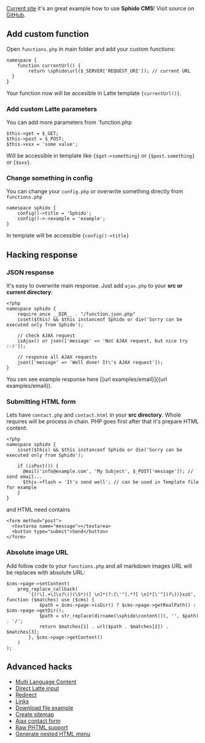 <!--
id: how-to
title: Example how to hack/customize Sphido CMS
menu: Examples
order: 5
-->

<div class="alert alert-info">
	<a href="{url}">Current site</a> it's an great example
	how to use <strong>Sphido CMS</strong>! Visit source on
	<a href="https://github.com/OzzyCzech/sphido/tree/master/public" target="_blank">GitHub</a>.
</div>

## Add custom function

Open `functions.php` in main folder and add your custom functions:

	namespace {
		function currentUrl() {
			return \sphido\url($_SERVER['REQUEST_URI']); // current URL
	  }
	}

Your function now will be accesible in Latte template `{currentUrl()}`.

### Add custom Latte parameters

You can add more parameters from `function.php

    $this->get = $_GET;
    $this->post = $_POST;
    $this->xxx = 'some value';

Will be accessible in template like `{$get->something}` or `{$post.something}` or `{$xxx}`.

### Change something in config

You can change your `config.php` or overwrite something directly from `functions.php`

	namespace sphido {
		config()->title = 'Sphido';
		config()->->example = 'example';
	}
	
In template will be accessible `{config()->title}`

## Hacking response

### JSON response

It's easy to overwrite main response. Just add `ajax.php` to your **src or current directory**:

	<?php
	namespace sphido {
		require_once __DIR__ . "/function.json.php"
		isset($this) && $this instanceof Sphido or die('Sorry can be executed only from Sphido');
	
		// check AJAX request
		isAjax() or json(['message' => 'Not AJAX request, but nice try :-)']);
	
		// response all AJAX requests
		json(['message' => 'Well done! It\'s AJAX request']);
	}

You cen see example response here [{url examples/email}]({url examples/email}).

### Submitting HTML form

Lets have `contact.php` and `contact.html` in your **src directory**. Whole requires will be process in chain.
PHP goes first after that it's prepare HTML content:

	<?php
	namespace sphido {
		isset($this) && $this instanceof Sphido or die('Sorry can be executed only from Sphido');
	
		if (isPost()) {
		  @mail('info@example.com', 'My Subject', $_POST['message']); // send email...
		  $this->flash = 'It's send well'; // can be used in Template file for example
		}
	}

and HTML need contains

    <form method="post">
      <textarea name="message"></textarea>
      <button type="submit">Send</button>
    </form>

### Absolute image URL

Add follow code to your `functions.php` and all markdown images URL will be replaces with absolute URL:

	$cms->page->setContent(
		preg_replace_callback(
			'{(!\[.+\]\s?\()(\S*)([ \n]*(?:[\'"].*?[ \n]*[\'"])?\))}xsU', function ($matches) use ($cms) {
				$path = $cms->page->isDir() ? $cms->page->getRealPath() : $cms->page->getDir();
				$path = str_replace(dirname(\sphido\content()), '', $path) . '/';
				return $matches[1] . url($path . $matches[2]) . $matches[3];
			}, $cms->page->getContent()
		)
	);

## Advanced hacks

- [Multi Language Content](/examples/multi-language)
- [Direct Latte input](/examples/latte)
- [Redirect](/examples/redirect)
- [Links](/examples/links)
- [Download file example](/examples/download)
- [Create sitemap](/examples/sitemap)
- [Ajax contact form](/examples/email)
- [Raw PHTML support](/examples/phtml)
- [Generate nested HTML menu](/examples/menu)


